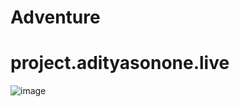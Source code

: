 # Adventure

# project.adityasonone.live

![image](https://user-images.githubusercontent.com/86394336/192145609-fd1190f6-756e-4566-8046-f0acc9c470e6.png)

